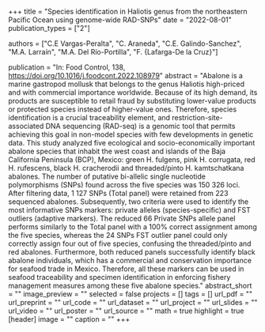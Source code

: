 +++
title = "Species identification in Haliotis genus from the northeastern Pacific Ocean using genome-wide RAD-SNPs"
date = "2022-08-01"
publication_types = ["2"]

authors = ["C.E Vargas-Peralta", "C. Araneda", "C.E. Galindo-Sanchez", "M.A. Larraín", "M.A. Del Río-Portilla", "F. {Lafarga-De la Cruz}"]

publication = "In: Food Control, 138, https://doi.org/10.1016/j.foodcont.2022.108979"
abstract = "Abalone is a marine gastropod mollusk that belongs to the genus Haliotis high-priced and with commercial importance worldwide. Because of its high demand, its products are susceptible to retail fraud by substituting lower-value products or protected species instead of higher-value ones. Therefore, species identification is a crucial traceability element, and restriction-site-associated DNA sequencing (RAD-seq) is a genomic tool that permits achieving this goal in non-model species with few developments in genetic data. This study analyzed five ecological and socio-economically important abalone species that inhabit the west coast and islands of the Baja California Peninsula (BCP), Mexico: green H. fulgens, pink H. corrugata, red H. rufescens, black H. cracherodii and threaded/pinto H. kamtschatkana abalones. The number of putative bi-allelic single nucleotide polymorphisms (SNPs) found across the five species was 150 326 loci. After filtering data, 1 127 SNPs (Total panel) were retained from 223 sequenced abalones. Subsequently, two criteria were used to identify the most informative SNPs markers: private alleles (species-specific) and FST outliers (adaptive markers). The reduced 66 Private SNPs allele panel performs similarly to the Total panel with a 100% correct assignment among the five species, whereas the 24 SNPs FST outlier panel could only correctly assign four out of five species, confusing the threaded/pinto and red abalones. Furthermore, both reduced panels successfully identify black abalone individuals, which has a commercial and conservation importance for seafood trade in Mexico. Therefore, all these markers can be used in seafood traceability and specimen identification in enforcing fishery management measures among these five abalone species."
abstract_short = ""
image_preview = ""
selected = false
projects = []
tags = []
url_pdf = ""
url_preprint = ""
url_code = ""
url_dataset = ""
url_project = ""
url_slides = ""
url_video = ""
url_poster = ""
url_source = ""
math = true
highlight = true
[header]
image = ""
caption = ""
+++
